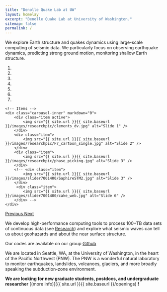 ```yaml
---
title: "Denolle Quake Lab at UW"
layout: homelay
excerpt: "Denolle Quake Lab at University of Washington."
sitemap: false
permalink: /
---
```


We explore Earth structure and quakes dynamics using large-scale computing of seismic data. We particularly focus on observing earthquake dynamics, predicting strong ground motion, monitoring shallow Earth structure.


<div markdown="0" id="carousel" class="carousel slide" data-ride="carousel" data-interval="4000" data-pause="hover" >
    <!-- Menu -->
    <ol class="carousel-indicators">
        <li data-target="#carousel" data-slide-to="0" class="active"></li>
        <li data-target="#carousel" data-slide-to="1"></li>
        <li data-target="#carousel" data-slide-to="2"></li>
        <li data-target="#carousel" data-slide-to="3"></li>
        <li data-target="#carousel" data-slide-to="4"></li>
        <li data-target="#carousel" data-slide-to="5"></li>
        <li data-target="#carousel" data-slide-to="6"></li>
    </ol>

    <!-- Items -->
    <div class="carousel-inner" markdown="0">
        <div class="item active">
            <img src="{{ site.url }}{{ site.baseurl }}/images/researchpic/clements_dv.jpg" alt="Slide 1" />
        </div>
        <div class="item">
            <img src="{{ site.url }}{{ site.baseurl }}/images/researchpic/F7_cartoon_single.jpg" alt="Slide 2" />
        </div>
        <div class="item">
            <img src="{{ site.url }}{{ site.baseurl }}/images/researchpic/phase_picking.jpg" alt="Slide 3" />
        </div>
        <!-- <div class="item">
            <img src="{{ site.url }}{{ site.baseurl }}/images/slider7001400/SaphireSTM2.jpg" alt="Slide 3" />
        </div>
         <div class="item">
            <img src="{{ site.url }}{{ site.baseurl }}/images/slider7001400/cake_web.jpg" alt="Slide 6" />
        </div> -->
    </div>
  <a class="left carousel-control" href="#carousel" role="button" data-slide="prev">
    <span class="glyphicon glyphicon-chevron-left" aria-hidden="true"></span>
    <span class="sr-only">Previous</span>
  </a>
  <a class="right carousel-control" href="#carousel" role="button" data-slide="next">
    <span class="glyphicon glyphicon-chevron-right" aria-hidden="true"></span>
    <span class="sr-only">Next</span>
  </a>
</div>



We develop high-performance computing tools to process 100+TB data sets of continuous data (see [Research](research)) and explore what seismic waves can tell us about geohazards and about the near surface structure.

Our codes are available on our group [Github](https://github.com/Denolle-Lab)

We are located in Seattle, WA, at the University of Washington, in the heart of the Pacific Northwest (PNW). The PNW is a wonderful natural laboratory to monitor earthquakes, landslides, volcanoes, glaciers, and more broadly speaking the subduction-zone environment.

 **We are looking for new graduate students, postdocs, and undergraduate researcher** [(more info)]({{ site.url }}{{ site.baseurl }}/openings) **!**


<!-- <figure class="fourth">
  <img src="{{ site.url }}{{ site.baseurl }}/images/logopic/Logo_Leiden.jpg" style="width: 210px">
  <img src="{{ site.url }}{{ site.baseurl }}/images/logopic/Logo_Nanofront.jpg" style="width: 110px">
  <img src="{{ site.url }}{{ site.baseurl }}/images/logopic/Logo_NWO.jpg" style="width: 120px">
  <img src="{{ site.url }}{{ site.baseurl }}/images/logopic/Logo_ERC.jpg" style="width: 110px">
</figure> -->
